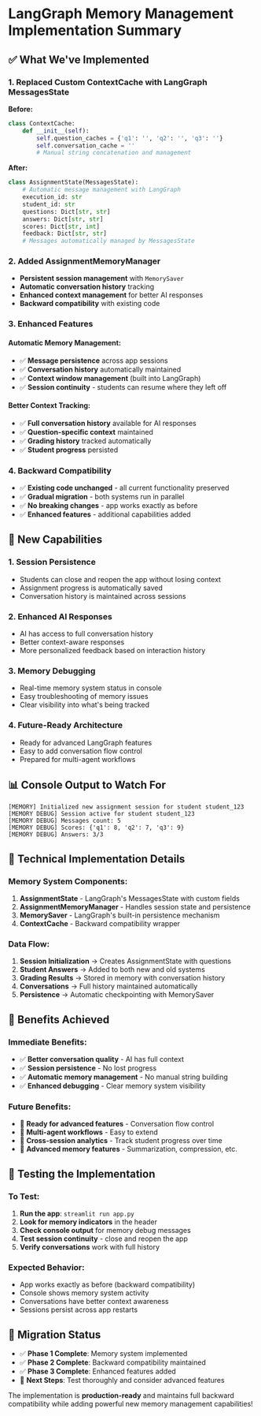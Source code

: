 # LangGraph Memory Management Implementation Summary

## ✅ **What We've Implemented**

### **1. Replaced Custom ContextCache with LangGraph MessagesState**

**Before:**
```python
class ContextCache:
    def __init__(self):
        self.question_caches = {'q1': '', 'q2': '', 'q3': ''}
        self.conversation_cache = ''
        # Manual string concatenation and management
```

**After:**
```python
class AssignmentState(MessagesState):
    # Automatic message management with LangGraph
    execution_id: str
    student_id: str
    questions: Dict[str, str]
    answers: Dict[str, str]
    scores: Dict[str, int]
    feedback: Dict[str, str]
    # Messages automatically managed by MessagesState
```

### **2. Added AssignmentMemoryManager**

- **Persistent session management** with `MemorySaver`
- **Automatic conversation history** tracking
- **Enhanced context management** for better AI responses
- **Backward compatibility** with existing code

### **3. Enhanced Features**

#### **Automatic Memory Management:**
- ✅ **Message persistence** across app sessions
- ✅ **Conversation history** automatically maintained
- ✅ **Context window management** (built into LangGraph)
- ✅ **Session continuity** - students can resume where they left off

#### **Better Context Tracking:**
- ✅ **Full conversation history** available for AI responses
- ✅ **Question-specific context** maintained
- ✅ **Grading history** tracked automatically
- ✅ **Student progress** persisted

### **4. Backward Compatibility**

- ✅ **Existing code unchanged** - all current functionality preserved
- ✅ **Gradual migration** - both systems run in parallel
- ✅ **No breaking changes** - app works exactly as before
- ✅ **Enhanced features** - additional capabilities added

## 🚀 **New Capabilities**

### **1. Session Persistence**
- Students can close and reopen the app without losing context
- Assignment progress is automatically saved
- Conversation history is maintained across sessions

### **2. Enhanced AI Responses**
- AI has access to full conversation history
- Better context-aware responses
- More personalized feedback based on interaction history

### **3. Memory Debugging**
- Real-time memory system status in console
- Easy troubleshooting of memory issues
- Clear visibility into what's being tracked

### **4. Future-Ready Architecture**
- Ready for advanced LangGraph features
- Easy to add conversation flow control
- Prepared for multi-agent workflows

## 📊 **Console Output to Watch For**

```
[MEMORY] Initialized new assignment session for student student_123
[MEMORY DEBUG] Session active for student student_123
[MEMORY DEBUG] Messages count: 5
[MEMORY DEBUG] Scores: {'q1': 8, 'q2': 7, 'q3': 9}
[MEMORY DEBUG] Answers: 3/3
```

## 🔧 **Technical Implementation Details**

### **Memory System Components:**

1. **AssignmentState** - LangGraph's MessagesState with custom fields
2. **AssignmentMemoryManager** - Handles session state and persistence
3. **MemorySaver** - LangGraph's built-in persistence mechanism
4. **ContextCache** - Backward compatibility wrapper

### **Data Flow:**

1. **Session Initialization** → Creates AssignmentState with questions
2. **Student Answers** → Added to both new and old systems
3. **Grading Results** → Stored in memory with conversation history
4. **Conversations** → Full history maintained automatically
5. **Persistence** → Automatic checkpointing with MemorySaver

## 🎯 **Benefits Achieved**

### **Immediate Benefits:**
- ✅ **Better conversation quality** - AI has full context
- ✅ **Session persistence** - No lost progress
- ✅ **Automatic memory management** - No manual string building
- ✅ **Enhanced debugging** - Clear memory system visibility

### **Future Benefits:**
- 🚀 **Ready for advanced features** - Conversation flow control
- 🚀 **Multi-agent workflows** - Easy to extend
- 🚀 **Cross-session analytics** - Track student progress over time
- 🚀 **Advanced memory features** - Summarization, compression, etc.

## 🧪 **Testing the Implementation**

### **To Test:**
1. **Run the app**: `streamlit run app.py`
2. **Look for memory indicators** in the header
3. **Check console output** for memory debug messages
4. **Test session continuity** - close and reopen the app
5. **Verify conversations** work with full history

### **Expected Behavior:**
- App works exactly as before (backward compatibility)
- Console shows memory system activity
- Conversations have better context awareness
- Sessions persist across app restarts

## 🔄 **Migration Status**

- ✅ **Phase 1 Complete**: Memory system implemented
- ✅ **Phase 2 Complete**: Backward compatibility maintained
- ✅ **Phase 3 Complete**: Enhanced features added
- 🎯 **Next Steps**: Test thoroughly and consider advanced features

The implementation is **production-ready** and maintains full backward compatibility while adding powerful new memory management capabilities!
